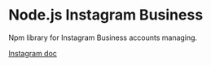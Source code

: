 # Node.js Instagram Business

Npm library for Instagram Business accounts managing.

[Instagram doc](https://developers.facebook.com/docs/instagram-api)
